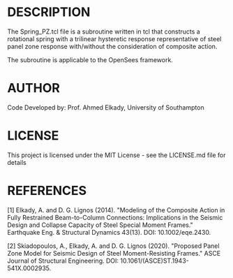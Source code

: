 # DESCRIPTION

The Spring_PZ.tcl file is a subroutine written in tcl that constructs a rotational spring with a trilinear hysteretic response representative of steel panel zone response with/without the consideration of composite action.

The subroutine is applicable to the OpenSees framework.

# AUTHOR

Code Developed by: Prof. Ahmed Elkady, University of Southampton

# LICENSE

This project is licensed under the MIT License - see the LICENSE.md file for details

# REFERENCES

[1] Elkady, A. and D. G. Lignos (2014). "Modeling of the Composite Action in Fully Restrained Beam-to-Column Connections: Implications in the Seismic Design and Collapse Capacity of Steel Special Moment Frames." Earthquake Eng. & Structural Dynamics 43(13). DOI: 10.1002/eqe.2430.

[2] Skiadopoulos, A., Elkady, A. and D. G. Lignos (2020). "Proposed Panel Zone Model for Seismic Design of Steel Moment-Resisting Frames." ASCE Journal of Structural Engineering. DOI: 10.1061/(ASCE)ST.1943-541X.0002935. 
